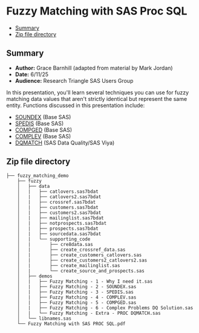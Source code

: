 # Fuzzy Matching with SAS Proc SQL
* [Summary](#summary)
* [Zip file directory](#zip-file-directory)

## Summary
- **Author:** Grace Barnhill (adapted from material by Mark Jordan)
- **Date:** 6/11/25
- **Audience:** Research Triangle SAS Users Group

In this presentation, you'll learn several techniques you can use for fuzzy matching data values that aren't strictly identical but represent the same entity. Functions discussed in this presentation include: 
- [SOUNDEX](https://documentation.sas.com/doc/en/pgmsascdc/9.4_3.5/lefunctionsref/n1i9a3o4kciemhn1kpgutl20e4i0.htm) (Base SAS)
- [SPEDIS](https://documentation.sas.com/doc/en/pgmsascdc/9.4_3.5/lefunctionsref/p0vmuxh8ljfn7on164nsgvmdrc5d.htm) (Base SAS)
- [COMPGED](https://documentation.sas.com/doc/en/pgmsascdc/9.4_3.5/lefunctionsref/p1r4l9jwgatggtn1ko81fyjys4s7.htm) (Base SAS)
- [COMPLEV](https://documentation.sas.com/doc/en/pgmsascdc/9.4_3.5/lefunctionsref/n0l41pdemybegln1oetsh4cctdap.htm) (Base SAS)
- [DQMATCH](https://documentation.sas.com/doc/en/dqcdc/default/dqclref/p09nffezbjyj4on11oblz77aq1x6.htm) (SAS Data Quality/SAS Viya)

## Zip file directory
```
├── fuzzy_matching_demo
    ├── fuzzy
    │   ├── data
    │   |   ├── catlovers.sas7bdat
    │   |   ├── catlovers2.sas7bdat
    │   |   ├── crossref.sas7bdat
    │   |   ├── customers.sas7bdat
    │   |   ├── customers2.sas7bdat
    │   |   ├── mailinglist.sas7bdat
    │   |   ├── notprospects.sas7bdat
    │   |   ├── prospects.sas7bdat
    │   |   ├── sourcedata.sas7bdat
    │   |   └── supporting_code
    │   |       ├── cre8data.sas
    │   |       ├── create_crossref_data.sas
    │   |       ├── create_customers_catlovers.sas
    │   |       ├── create_customers2_catlovers2.sas
    │   |       ├── create_mailinglist.sas
    │   |       └── create_source_and_prospects.sas
    │   ├── demos
    │   |   ├── Fuzzy Matching - 1 - Why I need it.sas
    │   |   ├── Fuzzy Matching - 2 - SOUNDEX.sas
    │   |   ├── Fuzzy Matching - 3 - SPEDIS.sas
    │   |   ├── Fuzzy Matching - 4 - COMPLEV.sas
    │   |   ├── Fuzzy Matching - 5 - COMPGED.sas
    │   |   ├── Fuzzy Matching - 6 - Complex Problems DQ Solution.sas
    │   |   └── Fuzzy Matching - Extra - PROC DQMATCH.sas
    │   └── libnames.sas
    └── Fuzzy Matching with SAS PROC SQL.pdf
```
